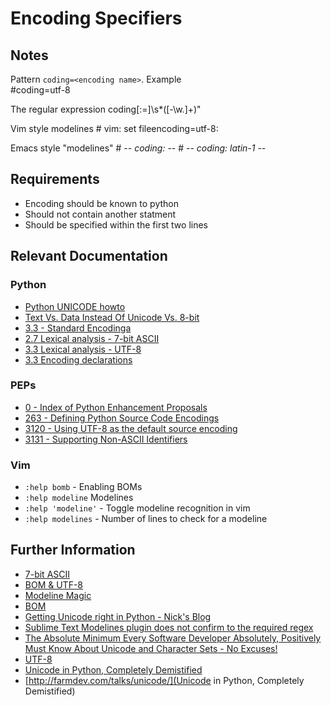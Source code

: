 # Encoding Specifiers


## Notes
Pattern `coding=<encoding name>`. 
Example     
    #coding=utf-8

The regular expression
    coding[:=]\s*([-\w.]+)"

Vim style modelines
    # vim: set fileencoding=utf-8:

Emacs style "modelines"
    # -*- coding: <encoding name> -*-
    # -*- coding: latin-1 -*-


## Requirements
* Encoding should be known to python
* Should not contain another statment
* Should be specified within the first two lines


## Relevant Documentation
### Python 
* [Python UNICODE howto](http://docs.python.org/3/howto/unicode.html)
* [Text Vs. Data Instead Of Unicode Vs. 8-bit](http://docs.python.org/release/3.0.1/whatsnew/3.0.html#text-vs-data-instead-of-unicode-vs-8-bit)
* [3.3 - Standard Encodinga](http://docs.python.org/3.3/library/codecs.html#standard-encodings)
* [2.7 Lexical analysis - 7-bit ASCII](http://docs.python.org/2.7/reference/lexical_analysis.html#lexical-analysis)
* [3.3 Lexical analysis - UTF-8](http://docs.python.org/3.3/reference/lexical_analysis.html#lexical-analysis)
* [3.3 Encoding declarations](http://docs.python.org/3.3/reference/lexical_analysis.html#encoding-declarations)

### PEPs
* [0 - Index of Python Enhancement Proposals](http://www.python.org/dev/peps/)
* [263 - Defining Python Source Code Encodings](http://www.python.org/dev/peps/pep-0263/)
* [3120 - Using UTF-8 as the default source encoding](http://www.python.org/dev/peps/pep-3120/#specification)
* [3131 - Supporting Non-ASCII Identifiers](http://www.python.org/dev/peps/pep-3131/)

### Vim
* `:help bomb` - Enabling BOMs
* `:help modeline` Modelines
* `:help 'modeline'` - Toggle modeline recognition in vim
* `:help modelines` - Number of lines to check for a modeline


## Further Information
* [7-bit ASCII](http://en.wikipedia.org/wiki/ASCII#7-bit)
* [BOM & UTF-8](http://en.wikipedia.org/wiki/UTF-8#Byte_order_mark)
* [Modeline Magic](http://vim.wikia.com/wiki/Modeline_magic)
* [BOM](https://en.wikipedia.org/wiki/Byte_order_mark)
* [Getting Unicode right in Python - Nick's Blog](http://blog.notdot.net/2010/07/Getting-unicode-right-in-Python)
* [Sublime Text Modelines plugin does not confirm to the required regex](https://github.com/SublimeText/Modelines)
* [The Absolute Minimum Every Software Developer Absolutely, Positively Must Know About Unicode and Character Sets - No Excuses!](http://www.joelonsoftware.com/articles/Unicode.html)
* [UTF-8](https://en.wikipedia.org/wiki/UTF-8)
* [Unicode in Python, Completely Demistified](http://farmdev.com/talks/unicode/)
* [http://farmdev.com/talks/unicode/](Unicode in Python, Completely Demistified)
